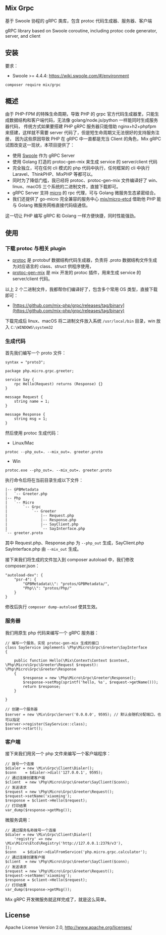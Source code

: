 ## Mix Grpc

基于 Swoole 协程的 gRPC 类库，包含 protoc 代码生成器、服务器、客户端

gRPC library based on Swoole coroutine, including protoc code generator, server, and client

## 安装

要求：

- Swoole >= 4.4.4: https://wiki.swoole.com/#/environment

```
composer require mix/grpc
```

## 概述

由于 PHP-FPM 的特殊生命周期，导致 PHP 的 grpc 官方代码生成器里，只能生成数据结构和客户端代码，无法像 golang/node.js/python 一样能同时生成服务器代码，
传统方式如果要搭建 PHP gRPC 服务器只能借助 nginx+h2+phpfpm 来搭建，这样就不需要 server 代码了，但是短生命周期又无法很好的支持服务注册，
因为这些原因导致 PHP 在 gRPC 中一直都是充当 Client 的角色，Mix gRPC 试图改变这一现状，本项目提供了：

- 使用 [Swoole](https://github.com/swoole/swoole-src) 作为 gRPC Server
- 使用 Golang 打造的 protoc-gen-mix 来生成 service 的 server/client 代码
- 完全独立，可在任何 cli 模式的 php 代码中执行，任何框架的 cli 中执行 Laravel、ThinkPHP、MixPHP 等都可以。
- 同时为了降低门槛，我已经将 protoc、protoc-gen-mix 文件编译好了 win、linux、macOS 三个系统的二进制文件，直接下载即可。
- gRPC Server 支持 [micro](https://github.com/micro/micro) 的 rpc 代理，可与 Golang 微服务生态紧密结合。
- 我们还提供了 go-micro 完全兼容的服务中心 [mix/micro-etcd](https://github.com/mix-php/micro-etcd) 借助他 PHP 能与 Golang 微服务网格直接代码级通信。

这一切让 PHP 编写 gRPC 和 Golang 一样方便快捷，同时性能强劲。

## 使用

### 下载 protoc 与相关 plugin

- [protoc](https://github.com/protocolbuffers/protobuf) 是 protobuf 数据结构代码生成器，负责将 .proto 数据结构文件生成为对应语言的 class、struct 供程序使用，
- [protoc-gen-mix](https://github.com/mix-php/grpc/tree/master/protoc-gen-mix) 是 mix 开发的 protoc 插件，用来生成 service 的 server/client 代码。

以上 2 个二进制文件，我都帮你们编译好了，包含多个常用 OS 类型，直接下载即可：

- [https://github.com/mix-php/grpc/releases/tag/binary](https://github.com/mix-php/grpc/releases/tag/binary)

下载完成后 linux、macOS 将二进制文件放入系统 `/usr/local/bin` 目录，win 放入 `C:\WINDOWS\system32`

### 生成代码

首先我们编写一个 proto 文件：

```
syntax = "proto3";

package php.micro.grpc.greeter;

service Say {
	rpc Hello(Request) returns (Response) {}
}

message Request {
	string name = 1;
}

message Response {
	string msg = 1;
}
```

然后使用 protoc 生成代码：

- Linux/Mac

```
protoc --php_out=. --mix_out=. greeter.proto
```

- Win

```
protoc.exe --php_out=. --mix_out=. greeter.proto
```

执行命令后将在当前目录生成以下文件：

```
|-- GPBMetadata
|   `-- Greeter.php
|-- Php
|   `-- Micro
|       `-- Grpc
|           `-- Greeter
|               |-- Request.php
|               |-- Response.php
|               |-- SayClient.php
|               `-- SayInterface.php
`-- greeter.proto
```

其中 Request.php、Response.php 为 `--php_out` 生成，SayClient.php SayInterface.php 由 `--mix_out` 生成。

接下来我们将生成的文件加入到 composer autoload 中，我们修改 composer.json：

```
"autoload-dev": {
    "psr-4": {
        "GPBMetadata\\": "protos/GPBMetadata/",
        "Php\\": "protos/Php/"
    }
}
```

修改后执行 `composer dump-autoload` 使其生效。

### 服务器

我们用原生 php 代码来编写一个 gRPC 服务器：

```
// 编写一个服务，实现 protoc-gen-mix 生成的接口
class SayService implements \Php\Micro\Grpc\Greeter\SayInterface
{

    public function Hello(\Mix\Context\Context $context, \Php\Micro\Grpc\Greeter\Request $request): \Php\Micro\Grpc\Greeter\Response
    {
        $response = new \Php\Micro\Grpc\Greeter\Response();
        $response->setMsg(sprintf('hello, %s', $request->getName()));
        return $response;
    }

}

// 创建一个服务器
$server = new \Mix\Grpc\Server('0.0.0.0', 9595); // 默认会随机分配端口，也可以指定
$server->register(SayService::class);
$server->start();
```

### 客户端

接下来我们用另一个 php 文件来编写一个客户端程序：

```
// 拨号一个连接
$dialer = new \Mix\Grpc\Client\Dialer();
$conn    = $dialer->dial('127.0.0.1', 9595);
// 通过连接创建客户端
$client  = new \Php\Micro\Grpc\Greeter\SayClient($conn);
// 发送请求
$request = new \Php\Micro\Grpc\Greeter\Request();
$request->setName('xiaoming');
$response = $client->Hello($request);
// 打印结果
var_dump($response->getMsg());
```

微服务调用：

```
// 通过服务名称拨号一个连接
$dialer = new \Mix\Grpc\Client\Dialer([
    'registry' => new \Mix\Micro\Etcd\Registry('http://127.0.0.1:2379/v3'),
]);
$conn   = $dialer->dialFromService('php.micro.grpc.calculator');
// 通过连接创建客户端
$client  = new \Php\Micro\Grpc\Greeter\SayClient($conn);
// 发送请求
$request = new \Php\Micro\Grpc\Greeter\Request();
$request->setName('xiaoming');
$response = $client->Hello($request);
// 打印结果
var_dump($response->getMsg());
```

Mix gRPC 开发微服务就这样完成了，就是这么简单。

## License

Apache License Version 2.0, http://www.apache.org/licenses/
